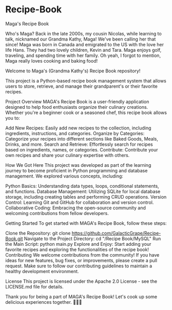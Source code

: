 # Recipe-Book
Maga's Recipe Book

Who's Maga?
Back in the late 2000s, my cousin Nicolas, while learning to talk, nicknamed our Grandma Kathy, Maga! We've been calling her that since! Maga was born in Canada and emigrated to the US with the love her life Hans. They had two lovely children, Kevin and Tara. Maga enjoys golf, traveling, and spending time with her family. Oh yeah, I forgot to mention, Maga really loves cooking and baking food! 

Welcome to Maga's (Grandma Kathy's) Recipe Book repository!

This project is a Python-based recipe book management system that allows users to store, retrieve, and manage their grandparent's or their favorite recipes.

Project Overview
MAGA's Recipe Book is a user-friendly application designed to help food enthusiasts organize their culinary creations. Whether you're a beginner cook or a seasoned chef, this recipe book allows you to:

Add New Recipes: Easily add new recipes to the collection, including ingredients, instructions, and categories.
Organize by Categories: Categorize your recipes into different sections like Baked Goods, Meals, Drinks, and more.
Search and Retrieve: Effortlessly search for recipes based on ingredients, names, or categories.
Contribute: Contribute your own recipes and share your culinary expertise with others.


How We Got Here
This project was developed as part of the learning journey to become proficient in Python programming and database management. We explored various concepts, including:

Python Basics: Understanding data types, loops, conditional statements, and functions.
Database Management: Utilizing SQLite for local database storage, including creating tables and performing CRUD operations.
Version Control: Learning Git and GitHub for collaboration and version control.
Collaborative Coding: Embracing the open-source community and welcoming contributions from fellow developers.


Getting Started
To get started with MAGA's Recipe Book, follow these steps:

Clone the Repository: git clone <https://github.com/GalacticGrape/Recipe-Book.git>
Navigate to the Project Directory: cd "/Recipe Book/MySQL"
Run the Main Script: python main.py
Explore and Enjoy: Start adding your favorite recipes and exploring the functionalities of the recipe book!
Contributing
We welcome contributions from the community! If you have ideas for new features, bug fixes, or improvements, please create a pull request. Make sure to follow our contributing guidelines to maintain a healthy development environment.

License
This project is licensed under the Apache 2.0 License - see the LICENSE.md file for details.

Thank you for being a part of MAGA's Recipe Book! Let's cook up some delicious experiences together. 🍳🍲🍰
